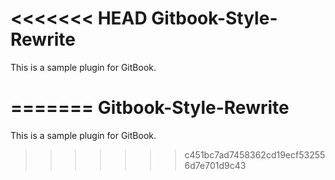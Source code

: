 <<<<<<< HEAD
Gitbook-Style-Rewrite
==============

This is a sample plugin for GitBook.

=======
Gitbook-Style-Rewrite
==============

This is a sample plugin for GitBook.

>>>>>>> c451bc7ad7458362cd19ecf532556d7e701d9c43
